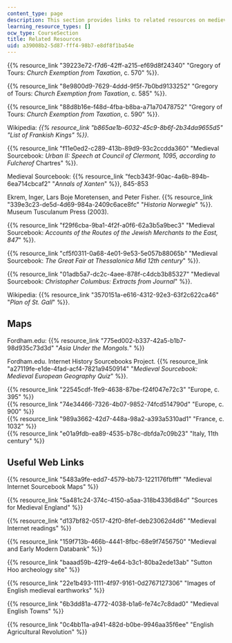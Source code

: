 ```yaml
---
content_type: page
description: This section provides links to related resources on medieval history.
learning_resource_types: []
ocw_type: CourseSection
title: Related Resources
uid: a39008b2-5d87-fff4-98b7-e8df8f1ba54e
---
```


{{% resource_link "39223e72-f7d6-42ff-a215-ef69d8f24340" "Gregory of Tours: _Church Exemption from Taxation_, c. 570" %}}.

{{% resource_link "8e9800d9-7629-4ddd-9f5f-7b0bd9133252" "Gregory of Tours: _Church Exemption from Taxation_, c. 585" %}}.

{{% resource_link "88d8b16e-f48d-4fba-b8ba-a71a70478752" "Gregory of Tours: _Church Exemption from Taxation_, c. 590" %}}.

Wikipedia: _{{% resource_link "b865ae1b-6032-45c9-8b6f-2b34da9655d5" "List of Frankish Kings" %}}._

{{% resource_link "f11e0ed2-c289-413b-89d9-93c2ccdda360" "Medieval Sourcebook: _Urban II: Speech at Council of Clermont, 1095, according to Fulcherof_ Chartres" %}}.

Medieval Sourcebook: {{% resource_link "fecb343f-90ac-4a6b-894b-6ea714cbcaf2" "_Annals of Xanten_" %}}, 845-853

Ekrem, Inger, Lars Boje Moretensen, and Peter Fisher. {{% resource_link "339e3c23-de5d-4d69-984a-2409c6ace8fc" "_Historia Norwegie_" %}}. Museum Tusculanum Press (2003).

{{% resource_link "f29f6cba-9ba1-4f2f-a0f6-62a3b5a9bec3" "Medieval Sourcebook: _Accounts of the Routes of the Jewish Merchants to the East, 847_" %}}.

{{% resource_link "cf5f0311-0a68-4e01-9e53-5e057b88065b" "Medieval Sourcebook: _The Great Fair at Thessalonica Mid 12th century_" %}}.

{{% resource_link "01adb5a7-dc2c-4aee-878f-c4dcb3b85327" "Medieval Sourcebook: _Christopher Columbus: Extracts from Journal_" %}}.

Wikipedia: {{% resource_link "3570151a-e616-4312-92e3-63f2c622ca46" "_Plan of St. Gall_" %}}.

Maps
----

Fordham.edu: {{% resource_link "775ed002-b337-42a5-b1b7-98d935c73d3d" "_Asia Under the Mongols._" %}}

Fordham.edu. Internet History Sourcebooks Project. {{% resource_link "a27119fe-e1de-4fad-acf4-7821a9450914" "_Medieval Sourcebook: Medieval European Geography Quiz_" %}}.

{{% resource_link "22545cdf-1fe9-4638-87be-f24f047e72c3" "Europe, c. 395" %}}  
{{% resource_link "74e34466-7326-4b07-9852-74fcd514790d" "Europe, c. 900" %}}  
{{% resource_link "989a3662-42d7-448a-98a2-a393a5310ad1" "France, c. 1032" %}}  
{{% resource_link "e01a9fdb-ea89-4535-b78c-dbfda7c09b23" "Italy, 11th century" %}}

Useful Web Links
----------------

{{% resource_link "5483a9fe-edd7-4579-bb73-1221176fbfff" "Medieval Internet Sourcebook Maps" %}}

{{% resource_link "5a481c24-374c-4150-a5aa-318b4336d84d" "Sources for Medieval England" %}}

{{% resource_link "d137bf82-0517-42f0-8fef-deb23062d4d6" "Medieval Internet readings" %}}

{{% resource_link "159f713b-466b-4441-8fbc-68e9f7456750" "Medieval and Early Modern Databank" %}}

{{% resource_link "baaad59b-42f9-4e64-b3c1-80ba2ede13ab" "Sutton Hoo archeology site" %}}

{{% resource_link "22e1b493-1111-4f97-9161-0d2767127306" "Images of English medieval earthworks" %}}

{{% resource_link "6b3dd81a-4772-4038-b1a6-fe74c7c8dad0" "Medieval English Towns" %}}

{{% resource_link "0c4bb11a-a941-482d-b0be-9946aa35f6ee" "English Agricultural Revolution" %}}